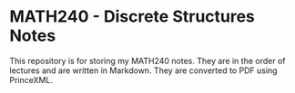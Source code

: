# MATH240 - Discrete Structures Notes
This repository is for storing my MATH240 notes. They are in the order of lectures and are written in Markdown. They are converted to PDF using PrinceXML.